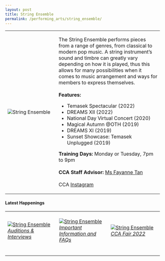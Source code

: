 ```yaml
---
layout: post
title: String Ensemble
permalink: /performing_arts/string_ensemble/
---
```

<div>
<table>
    <tr>
        <td style="width:33%"><image src="/images/CCA_string_ensemble.jpg" style="display:block;margin-left:auto;margin-right:auto;" alt="String Ensemble"></image></td>
        <td>
            <p>
                The String Ensemble performs pieces from a range of genres, from classical to modern pop music. A string instrument’s sound and timbre can greatly vary depending on how it is played, thus this allows for many possibilities when it comes to music arrangement and ways for members to express themselves.<br>
                <br>
                <b>Features:</b><br>
                <ul>
                    <li>Temasek Spectacular (2022)</li>
									<li>DREAMS XII (2022)</li>
                    <li>National Day Virtual Concert (2020)</li>
                    <li>Magical Autumn @OTH (2019)</li>
                    <li>DREAMS XI (2019)</li>
                    <li>Sunset Showcase: Temasek Unplugged (2019)</li>
                </ul>
            </p>
            <p>
                <b>Training Days:</b> Monday or Tuesday, 7pm to 9pm<br>
                <br>
                <b>CCA Staff Advisor:</b> <a href="mailto:sokpeng@tp.edu.sg">Ms Fayanne Tan</a><br>
                <br>
                CCA <a href="https://www.instagram.com/tpstringensemble">Instagram</a>
            </p>
        </td>
    </tr>
</table>
</div>

#### Latest Happenings

<table>
    <tr>
        <td style="width:33%"><br>
            <a href="https://www.instagram.com/p/Ccpvg6kJWn5/">
                <image src="/images/Arts/SE_Auditions & Interviews.png" style="display:block;margin-left:auto;margin-right:auto;" alt="String Ensemble">
                <h6 style="margin-top:0%">Auditions & Interviews</h6>
                </image>
            </a>
        </td>
        <td style="width:33%"><br>
            <a href="https://www.instagram.com/p/CcpuP7opI\_x/">
                <image src="/images/Arts/SE_Important Information & FAQs.png" style="display:block;margin-left:auto;margin-right:auto;" alt="String Ensemble">
                <h6 style="margin-top:0%">Important Information and FAQs</h6>
                </image>
            </a>
        </td>
        <td style="width:33%"><br>
            <a href="https://www.instagram.com/p/CcnXKPRJwdh/">
                <image src="/images/Arts/SE_CCA Fair 2022.jpg" style="display:block;margin-left:auto;margin-right:auto;" alt="String Ensemble">
                <h6 style="margin-top:0%">CCA Fair 2022</h6>
                </image>
            </a>
        </td>
    </tr>
</table>